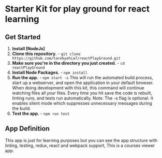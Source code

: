 # Starter Kit for play ground for react learning

## Get Started
1. **Install [NodeJs]**
2. **Clone this repository.** - `git clone https://github.com/tarekyehia7/reactPlayGround.git`
3. **Make sure you're in the directory you just created.** - `cd reactPlayGround`
4. **Install Node Packages.** - `npm install`
5. **Run the app.** - `npm start -s`
This will run the automated build process, start up a webserver, and open the application in your default browser. When doing development with this kit, this command will continue watching files all your files. Every time you hit save the code is rebuilt, linting runs, and tests run automatically. Note: The -s flag is optional. It enables silent mode which suppresses unnecessary messages during the build.
6. **Test the app.** - `npm run test`

## App Definition

This app is just for learning purposes but you can see the app structure with linting, testing, redux, react and webpack support, This is a courses viewer app. 